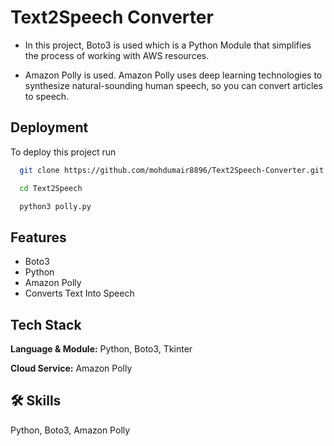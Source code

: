 # Text2Speech Converter

- In this project, Boto3 is used which is a Python Module that simplifies the process of working with AWS resources.

- Amazon Polly is used. Amazon Polly uses deep learning technologies to synthesize natural-sounding human speech, so you can convert articles to speech.
## Deployment

To deploy this project run

```bash
  git clone https://github.com/mohdumair8896/Text2Speech-Converter.git
```

```bash
  cd Text2Speech
```

```bash
  python3 polly.py
```
## Features

- Boto3
- Python
- Amazon Polly
- Converts Text Into Speech


## Tech Stack

**Language & Module:** Python, Boto3, Tkinter

**Cloud Service:** Amazon Polly
## 🛠 Skills
Python, Boto3, Amazon Polly
